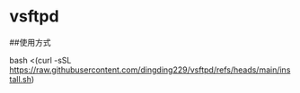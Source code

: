 # vsftpd

##使用方式

bash <(curl -sSL https://raw.githubusercontent.com/dingding229/vsftpd/refs/heads/main/install.sh)
